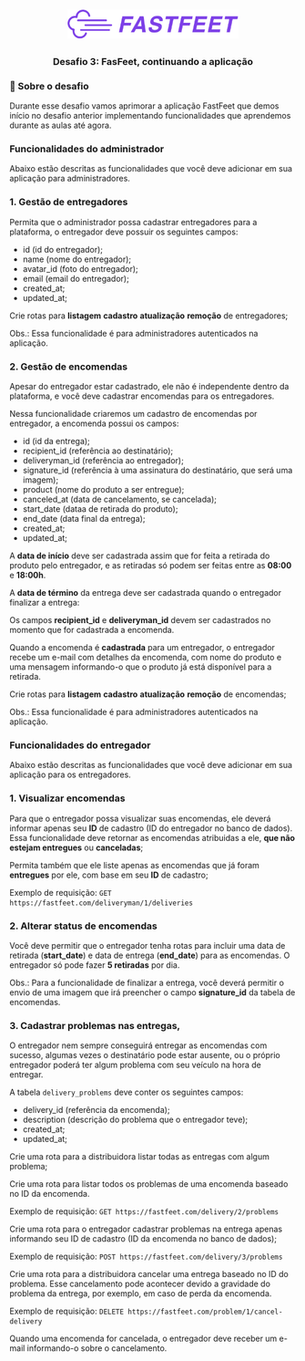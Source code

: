 <h1 align="center">
  <img alt="FastFeet" title="FastFeet" src=".github/logo.png" width="300px" />
</h1>

<h3 align="center">
  Desafio 3: FasFeet, continuando a aplicação
</h3>

### 🎯 Sobre o desafio

Durante esse desafio vamos aprimorar a aplicação FastFeet que demos início no desafio anterior implementando funcionalidades que aprendemos durante as aulas até agora.

### **Funcionalidades do administrador**

Abaixo estão descritas as funcionalidades que você deve adicionar em sua aplicação para administradores.

### **1. Gestão de entregadores**

Permita que o administrador possa cadastrar entregadores para a plataforma, o entregador deve possuir os seguintes campos:

- id (id do entregador);
- name (nome do entregador);
- avatar_id (foto do entregador);
- email (email do entregador);
- created_at;
- updated_at;

Crie rotas para **listagem** **cadastro** **atualização** **remoção** de entregadores;

Obs.: Essa funcionalidade é para administradores autenticados na aplicação.

### **2. Gestão de encomendas**

Apesar do entregador estar cadastrado, ele não é independente dentro da plataforma, e você deve cadastrar encomendas para os entregadores.

Nessa funcionalidade criaremos um cadastro de encomendas por entregador, a encomenda possui os campos:

- id (id da entrega);
- recipient_id (referência ao destinatário);
- deliveryman_id (referência ao entregador);
- signature_id (referência à uma assinatura do destinatário, que será uma imagem);
- product (nome do produto a ser entregue);
- canceled_at (data de cancelamento, se cancelada);
- start_date (dataa de retirada do produto);
- end_date (data final da entrega);
- created_at;
- updated_at;

A **data de início** deve ser cadastrada assim que for feita a retirada do produto pelo entregador, e as retiradas só podem ser feitas entre as **08:00** e **18:00h**.

A **data de término** da entrega deve ser cadastrada quando o entregador finalizar a entrega:

Os campos **recipient_id** e **deliveryman_id** devem ser cadastrados no momento que for cadastrada a encomenda.

Quando a encomenda é **cadastrada** para um entregador, o entregador recebe um e-mail com detalhes da encomenda, com nome do produto e uma mensagem informando-o que o produto já está disponível para a retirada.

Crie rotas para **listagem** **cadastro** **atualização** **remoção** de encomendas;

Obs.: Essa funcionalidade é para administradores autenticados na aplicação.

### **Funcionalidades do entregador**

Abaixo estão descritas as funcionalidades que você deve adicionar em sua aplicação para os entregadores.

### **1. Visualizar encomendas**

Para que o entregador possa visualizar suas encomendas, ele deverá informar apenas seu **ID** de cadastro (ID do entregador no banco de dados). Essa funcionalidade deve retornar as encomendas atribuidas a ele, **que não estejam entregues** ou **canceladas**;

Permita também que ele liste apenas as encomendas que já foram **entregues** por ele, com base em seu **ID** de cadastro;

Exemplo de requisição: `GET https://fastfeet.com/deliveryman/1/deliveries`

### **2. Alterar status de encomendas**

Você deve permitir que o entregador tenha rotas para incluir uma data de retirada (**start_date**) e data de entrega (**end_date**) para as encomendas. O entregador só pode fazer **5 retiradas** por dia.

Obs.: Para a funcionalidade de finalizar a entrega, você deverá permitir o envio de uma imagem que irá preencher o campo **signature_id** da tabela de encomendas.

### **3. Cadastrar problemas nas entregas**,

O entregador nem sempre conseguirá entregar as encomendas com sucesso, algumas vezes o destinatário pode estar ausente, ou o próprio entregador poderá ter algum problema com seu veículo na hora de entregar.

A tabela `delivery_problems` deve conter os seguintes campos:

- delivery_id (referência da encomenda);
- description (descrição do problema que o entregador teve);
- created_at;
- updated_at;

Crie uma rota para a distribuidora listar todas as entregas com algum problema;

Crie uma rota para listar todos os problemas de uma encomenda baseado no ID da encomenda.

Exemplo de requisição: `GET https://fastfeet.com/delivery/2/problems`

Crie uma rota para o entregador cadastrar problemas na entrega apenas informando seu ID de cadastro (ID da encomenda no banco de dados);

Exemplo de requisição: `POST https://fastfeet.com/delivery/3/problems`

Crie uma rota para a distribuidora cancelar uma entrega baseado no ID do problema. Esse cancelamento pode acontecer devido a gravidade do problema da entrega, por exemplo, em caso de perda da encomenda.

Exemplo de requisição: `DELETE https://fastfeet.com/problem/1/cancel-delivery`

Quando uma encomenda for cancelada, o entregador deve receber um e-mail informando-o sobre o cancelamento.
